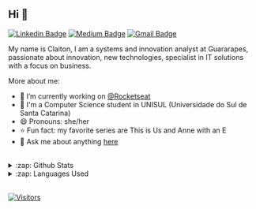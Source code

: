 ## Hi 👋

[![Linkedin Badge](https://img.shields.io/badge/-LinkedIn-blue?style=flat-square&logo=Linkedin&logoColor=white&link=https://www.linkedin.com/in/claitonneri)](https://www.linkedin.com/in/claitonneri)
[![Medium Badge](https://img.shields.io/badge/-Medium-000?style=flat-square&logo=Medium&logoColor=white&&link=https://medium.com/@claitondidone)](https://medium.com/@claitondidone)
[![Gmail Badge](https://img.shields.io/badge/-Gmail-c14438?style=flat-square&logo=Gmail&logoColor=white&link=mailto:claitondidone@gmail.com)](mailto:claitondidone@gmail.com)

My name is Claiton, I am a systems and innovation analyst at Guararapes, passionate about innovation, new technologies, specialist in IT solutions with a focus on business.

More about me:
- :rocket: I’m currently working on [@Rocketseat](https://github.com/rocketseat)
- :school: I'm a Computer Science student in UNISUL (Universidade do Sul de Santa Catarina)
- 😄 Pronouns: she/her
- :star: Fun fact: my favorite series are This is Us and Anne with an E
- 💬  Ask me about anything [here](https://github.com/anajuliabit/anajuliabit/issues)
<br/>

<details>
  <summary>:zap: Github Stats</summary>
  <img src="https://github-readme-stats.vercel.app/api?username=anajuliabit&&show_icons=true&title_color=222222&icon_color=03A87C&text_color=333333&bg_color=ffffff">
</details>

<details>
  <summary>:zap: Languages Used</summary>
  <img src="https://github-readme-stats.vercel.app/api/top-langs/?username=anajuliabit&layout=compact&bg_color=ffffff&text_color=333333">
</details>
<br/>

[![Visitors](https://visitor-badge.glitch.me/badge?page_id=github/anajuliabit)](https://github.com/anajuliabit)
